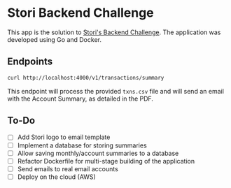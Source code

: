 # Stori Backend Challenge

This app is the solution to [Stori's Backend Challenge](Tech_Challenge_-_Software_Engineer.pdf). The application was developed using Go and Docker.

## Endpoints

```sh
curl http://localhost:4000/v1/transactions/summary
```

This endpoint will process the provided `txns.csv` file and will send an email with the Account Summary, as detailed in the PDF.

## To-Do

- [ ] Add Stori logo to email template
- [ ] Implement a database for storing summaries
- [ ] Allow saving monthly/account summaries to a database
- [ ] Refactor Dockerfile for multi-stage building of the application
- [ ] Send emails to real email accounts
- [ ] Deploy on the cloud (AWS)

